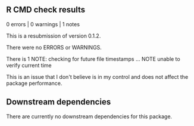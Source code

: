 ## R CMD check results

0 errors | 0 warnings | 1 notes


This is a resubmission of version 0.1.2.

There were no ERRORS or WARNINGS.

There is 1 NOTE:
checking for future file timestamps ... NOTE
  unable to verify current time

This is an issue that I don't believe is in my control and does not affect the package performance.


## Downstream dependencies

There are currently no downstream dependencies for this package.
